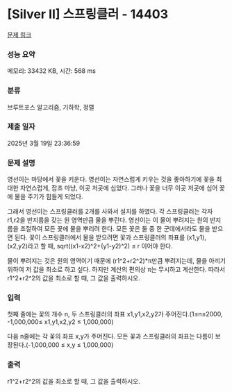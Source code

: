 # [Silver II] 스프링클러 - 14403 

[문제 링크](https://www.acmicpc.net/problem/14403) 

### 성능 요약

메모리: 33432 KB, 시간: 568 ms

### 분류

브루트포스 알고리즘, 기하학, 정렬

### 제출 일자

2025년 3월 19일 23:36:59

### 문제 설명

<p>영선이는 마당에서 꽃을 키운다. 영선이는 자연스럽게 키우는 것을 좋아하기에 꽃을 최대한 자연스럽게, 잡초 마냥, 이곳 저곳에 심었다. 그러나 꽃을 너무 이곳 저곳에 심어 꽃에 물을 주기가 힘들게 되었다.</p>

<p>그래서 영선이는 스프링클러를 2개를 사와서 설치를 하였다. 각 스프링클러는 각자 r1,r2을 반지름을 갖는 원 영역만큼 물을 뿌린다. 영선이는 이 물이 뿌려지는 원의 반지름을 조절하여 모든 꽃에 물을 뿌리려 한다. 모든 꽃은 둘 중 한 군데에서라도 물을 받으면 된다. 꽃이 스프링클러에서 물을 받으려면 꽃과 스프링클러의 좌표를 (x1,y1),(x2,y2)라고 할 때, sqrt((x1-x2)^2+(y1-y2)^2) ≤ r 이어야 한다.</p>

<p>물이 뿌려지는 것은 원의 영역이기 때문에 (r1^2+r2^2)*π만큼 뿌려지는데, 물을 아끼기 위하여 저 값을 최소로 하고 싶다. 하지만 계산의 편의상 π는 무시하고 계산한다. 따라서 r1^2+r2^2의 값을 최소로 할 때, 그 값을 출력하시오.</p>

### 입력 

 <p>첫째 줄에는 꽃의 개수 n, 두 스프링클러의 좌표 x1,y1,x2,y2가 주어진다.(1≤n≤2000, -1,000,000≤ x1,y1,x2,y2 ≤ 1,000,000)</p>

<p>다음 n줄에는 각 꽃의 좌표 x,y가 주어진다. 모든 꽃과 스프링클러의 좌표는 다름이 보장된다.(-1,000,000 ≤ x,y ≤ 1,000,000)</p>

### 출력 

 <p>r1^2+r2^2의 값을 최소로 할 때, 그 값을 출력하시오.</p>

